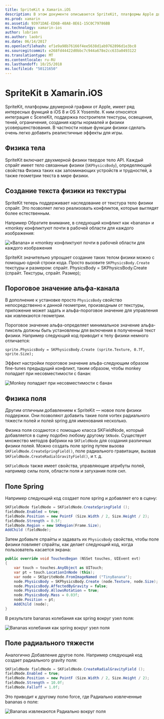 ```yaml
---
title: SpriteKit в Xamarin.iOS
description: В этом документе описывается SpriteKit, платформы Apple двумерной графики, который интегрируется с SceneKit, включает в себя физики и анимации, включает в себя поддержку освещения и заливки и многое другое. SpriteKit можно использовать для создания 2D-игр.
ms.prod: xamarin
ms.assetid: 93971DAE-ED6B-48A8-8E61-15C0C79786BB
ms.technology: xamarin-ios
author: lobrien
ms.author: laobri
ms.date: 06/14/2017
ms.openlocfilehash: ef1e9a98b76166f4ee5638d1ab9762896d1e3bc8
ms.sourcegitcommit: e268fd44422d0bbc7c944a678e2cc633a0493122
ms.translationtype: MT
ms.contentlocale: ru-RU
ms.lasthandoff: 10/25/2018
ms.locfileid: "50121650"
---
```

# <a name="spritekit-in-xamarinios"></a>SpriteKit в Xamarin.iOS

SpriteKit, платформы двумерной графики от Apple, имеет ряд интересных функций в iOS 8 и OS X Yosemite. К ним относятся интеграция с SceneKit, поддержка построителя текстуры, освещения, теней, ограничения, создания карты нормалей и физики усовершенствования. В частности новые функции физики сделать очень легко добавить реалистичные эффекты для игры.

## <a name="physics-bodies"></a>Физика тела

SpriteKit включает двухмерной физики твердое тело API. Каждый спрайт имеет тело связанные физики (`SKPhysicsBody`), определяющий свойства Физика таких как запоминающих устройств и трудностей, а также геометрии текста в мире физики.

## <a name="creating-a-physics-body-from-a-texture"></a>Создание текста физики из текстуры
SpriteKit теперь поддерживает наследование от текстура тело физики спрайт. Это позволяет легко реализовать конфликтов, которые выглядят более естественным.

Например Обратите внимание, в следующий конфликт как «banana» и «monkey конфликтуют почти в рабочей области для каждого изображения:
 
![](spritekit-images/image13.png "«Banana» и «monkey конфликтуют почти в рабочей области для каждого изображения")

SpriteKit значительно упрощает создание таких телом физики можно с помощью одной строки кода. Просто вызовите `SKPhysicsBody.Create` текстуры и размером: спрайт. PhysicsBody = SKPhysicsBody.Create (спрайт. Текстуры, спрайт. Размер);

## <a name="alpha-threshold"></a>Пороговое значение альфа-канала

В дополнение к установке просто `PhysicsBody` свойство непосредственно к данной геометрии, производным от текстуры, приложение может задать и альфа-пороговое значение для управления как извлекаются геометрии. 

Пороговое значение альфа-определяет минимальное значение альфа-пиксель должны быть установлены для включения в полученный текст физики. Например следующий код приводит к телу физики немного отличается:

```chsarp
sprite.PhysicsBody = SKPhysicsBody.Create (sprite.Texture, 0.7f, sprite.Size);
```

Эффект настройки пороговое значение альфа-следующим образом fine-tunes предыдущий конфликт, таким образом, чтобы monkey попадает при несовместимости с банан:

![](spritekit-images/image14.png "Monkey попадает при несовместимости с банан")
 
## <a name="physics-fields"></a>Физика поля

Другим отличным добавлением к SpriteKit — новое поле физики поддержки. Они позволяют добавить такие поля vortex радиального тяжести полей и полей spring для именования несколько.

Физика поля создаются с помощью класса SKFieldNode, который добавляется в сцену подобно любому другому `SKNode`. Существует множество методов фабрики на `SKFieldNode` для создания различных физики полей. Можно создать поле spring путем вызова `SKFieldNode.CreateSpringField()`, поле радиального гравитации, вызвав `SKFieldNode.CreateRadialGravityField()`, и т. д.

`SKFieldNode` также имеет свойства, управляющие атрибуты полей, например силы поля, области поля и затухания поля сил.

## <a name="spring-field"></a>Поле Spring

Например следующий код создает поле spring и добавляет его в сцену:

```csharp
SKFieldNode fieldNode = SKFieldNode.CreateSpringField ();
fieldNode.Enabled = true;
fieldNode.Position = new PointF (Size.Width / 2, Size.Height / 2);
fieldNode.Strength = 0.5f;
fieldNode.Region = new SKRegion(Frame.Size);
AddChild (fieldNode);
```

Затем добавьте спрайты и задавать их `PhysicsBody` свойства, чтобы поле физики повлияет спрайты, как делает следующий код, когда пользователь касается экрана:

```csharp
public override void TouchesBegan (NSSet touches, UIEvent evt)
{
    var touch = touches.AnyObject as UITouch;
    var pt = touch.LocationInNode (this);
    var node = SKSpriteNode.FromImageNamed ("TinyBanana");
    node.PhysicsBody = SKPhysicsBody.Create (node.Texture, node.Size);
    node.PhysicsBody.AffectedByGravity = false;
    node.PhysicsBody.AllowsRotation = true;
    node.PhysicsBody.Mass = 0.03f;
    node.Position = pt;
    AddChild (node);
}
```

В результате bananas колебания как spring вокруг узел поля:

![](spritekit-images/image15.png "Bananas колебания как spring вокруг узел поля")
 
## <a name="radial-gravity-field"></a>Поле радиального тяжести

Аналогично Добавление другое поле. Например следующий код создает радиального gravity поля:

```csharp
SKFieldNode fieldNode = SKFieldNode.CreateRadialGravityField ();
fieldNode.Enabled = true;
fieldNode.Position = new PointF (Size.Width / 2, Size.Height / 2);
fieldNode.Strength = 10.0f;
fieldNode.Falloff = 1.0f;
```

Это приводит к другому полю force, где Радиально извлеченные bananas о поле:

![](spritekit-images/image16.png "Bananas извлекаются Радиально вокруг поля")
